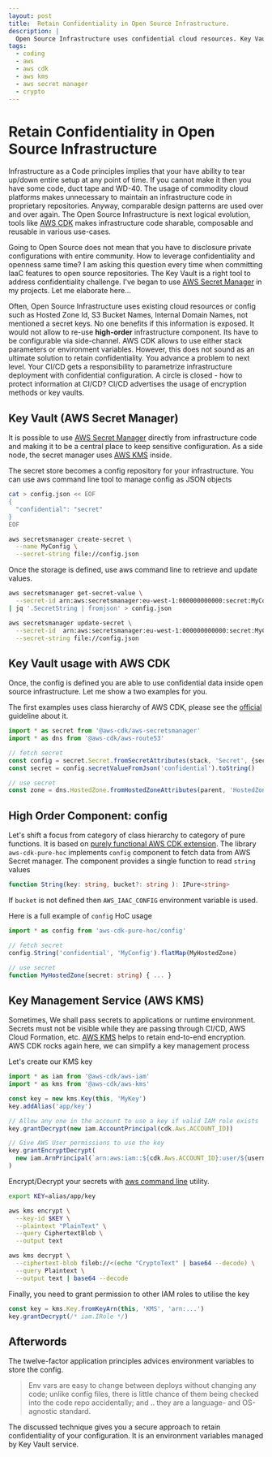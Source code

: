 ```yaml
---
layout: post
title:  Retain Confidentiality in Open Source Infrastructure.
description: |
  Open Source Infrastructure uses confidential cloud resources. Key Vault addresses confidentiality challenge if you open sources your AWS CDK infrastructure.
tags:
  - coding
  - aws
  - aws cdk
  - aws kms
  - aws secret manager
  - crypto
---
```



# Retain Confidentiality in Open Source Infrastructure

Infrastructure as a Code principles implies that your have ability to tear up/down entire setup at any point of time. If you cannot make it then you have some code, duct tape and WD-40. The usage of commodity cloud platforms makes unnecessary to maintain an infrastructure code in proprietary repositories. Anyway, comparable design patterns are used over and over again. The Open Source Infrastructure is next logical evolution, tools like [AWS CDK](https://docs.aws.amazon.com/cdk/latest/guide/home.html) makes infrastructure code sharable, composable and reusable in various use-cases.

Going to Open Source does not mean that you have to disclosure private configurations with entire community. How to leverage confidentiality and openness same time? I am asking this question every time when committing IaaC features to open source repositories. The Key Vault is a right tool to address confidentiality challenge. I've began to use [AWS Secret Manager](https://aws.amazon.com/secrets-manager/) in my projects. Let me elaborate here...

Often, Open Source Infrastructure uses existing cloud resources or config such as Hosted Zone Id, S3 Bucket Names, Internal Domain Names, not mentioned a secret keys. No one benefits if this information is exposed. It would not allow to re-use **high-order** infrastructure component. Its have to be configurable via side-channel. AWS CDK allows to use either stack parameters or environment variables. However, this does not sound as an ultimate solution to retain confidentiality. You advance a problem to next level. Your CI/CD gets a responsibility to parametrize infrastructure deployment with confidential configuration. A circle is closed - how to protect information at CI/CD? CI/CD advertises the usage of encryption methods or key vaults. 

## Key Vault (AWS Secret Manager)

It is possible to use [AWS Secret Manager](https://aws.amazon.com/secrets-manager/) directly from infrastructure code and making it to be a central place to keep sensitive configuration. As a side node, the secret manager uses [AWS KMS](https://docs.aws.amazon.com/kms/latest/developerguide/services-secrets-manager.html) inside. 

The secret store becomes a config repository for your infrastructure. You can use aws command line tool to manage config as JSON objects

```bash
cat > config.json << EOF
{
  "confidential": "secret"
}
EOF

aws secretsmanager create-secret \
  --name MyConfig \
  --secret-string file://config.json
```

Once the storage is defined, use aws command line to retrieve and update values.

```bash
aws secretsmanager get-secret-value \
  --secret-id arn:aws:secretsmanager:eu-west-1:000000000000:secret:MyConfig-xxxxxx \
| jq '.SecretString | fromjson' > config.json

aws secretsmanager update-secret \
  --secret-id  arn:aws:secretsmanager:eu-west-1:000000000000:secret:MyConfig-xxxxxx \
  --secret-string file://config.json
```

## Key Vault usage with AWS CDK

Once, the config is defined you are able to use confidential data inside open source infrastructure. Let me show a two examples for you.

The first examples uses class hierarchy of AWS CDK, please see the [official](https://docs.aws.amazon.com/cdk/latest/guide/get_secrets_manager_value.html) guideline about it.

```typescript
import * as secret from '@aws-cdk/aws-secretsmanager'
import * as dns from '@aws-cdk/aws-route53'

// fetch secret
const config = secret.Secret.fromSecretAttributes(stack, 'Secret', {secretArn: 'MyConfig'})
const secret = config.secretValueFromJson('confidential').toString()

// use secret
const zone = dns.HostedZone.fromHostedZoneAttributes(parent, 'HostedZone', {hostedZoneId: secret})
```

## High Order Component: config

Let's shift a focus from category of class hierarchy to category of pure functions. It is based on [purely functional AWS CDK extension](https://github.com/fogfish/aws-cdk-pure). The library `aws-cdk-pure-hoc` implements `config` component to fetch data from AWS Secret manager. The component provides a single function to read `string` values

```typescript
function String(key: string, bucket?: string ): IPure<string>
```

If `bucket` is not defined then `AWS_IAAC_CONFIG` environment variable is used.


Here is a full example of `config` HoC usage 

```typescript
import * as config from 'aws-cdk-pure-hoc/config'

// fetch secret
config.String('confidential', 'MyConfig').flatMap(MyHostedZone)

// use secret
function MyHostedZone(secret: string) { ... }
```

## Key Management Service (AWS KMS)

Sometimes, We shall pass secrets to applications or runtime environment. Secrets must not be visible while they are passing through CI/CD, AWS Cloud Formation, etc. [AWS KMS](https://aws.amazon.com/kms/) helps to retain end-to-end encryption. AWS CDK rocks again here, we can simplify a key management process

Let's create our KMS key

```typescript
import * as iam from '@aws-cdk/aws-iam'
import * as kms from '@aws-cdk/aws-kms'

const key = new kms.Key(this, 'MyKey')
key.addAlias('app/key')

// Allow any one in the account to use a key if valid IAM role exists
key.grantDecrypt(new iam.AccountPrincipal(cdk.Aws.ACCOUNT_ID))

// Give AWS User permissions to use the key
key.grantEncryptDecrypt(
  new iam.ArnPrincipal(`arn:aws:iam::${cdk.Aws.ACCOUNT_ID}:user/${username}`)
)
```

Encrypt/Decrypt your secrets with [aws command line](https://docs.aws.amazon.com/cli/latest/userguide/cli-chap-install.html) utility.

```bash
export KEY=alias/app/key

aws kms encrypt \
  --key-id $KEY \
  --plaintext "PlainText" \
  --query CiphertextBlob \
  --output text

aws kms decrypt \
  --ciphertext-blob fileb://<(echo "CryptoText" | base64 --decode) \
  --query Plaintext \
  --output text | base64 --decode
```

Finally, you need to grant permission to other IAM roles to utilise the key

```typescript
const key = kms.Key.fromKeyArn(this, 'KMS', 'arn:...')
key.grantDecrypt(/* iam.IRole */)
```

## Afterwords

The twelve-factor application principles advices environment variables to store the config.

> Env vars are easy to change between deploys without changing any code; unlike config files, there is little chance of them being checked into the code repo accidentally; and .. they are a language- and OS-agnostic standard.

The discussed technique gives you a secure approach to retain confidentiality of your configuration. It is an environment variables managed by Key Vault service.
